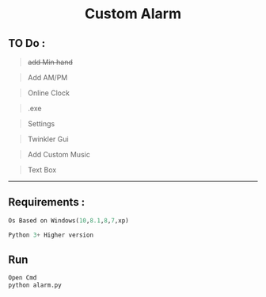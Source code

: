 <h1 align="center">Custom Alarm</h1>

## TO Do :

> ~~add Min hand~~

>Add AM/PM 

>Online Clock

>.exe 

>Settings

>Twinkler Gui

>Add Custom Music

>Text Box

___

## Requirements :

```python
Os Based on Windows(10,8.1,8,7,xp)

Python 3+ Higher version

```


## Run

```python
Open Cmd
python alarm.py

```
